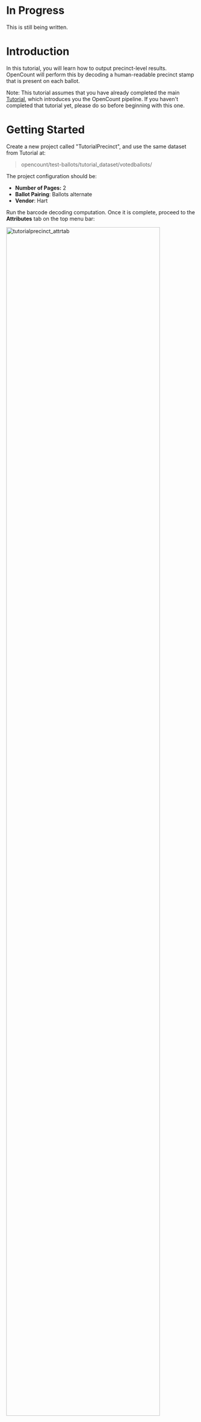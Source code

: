 # In Progress #

This is still being written.

# Introduction #

In this tutorial, you will learn how to output precinct-level
results. OpenCount will perform this by decoding a human-readable
precinct stamp that is present on each ballot.

Note: This tutorial assumes that you have already completed the
main [Tutorial](Tutorial.md), which introduces you the OpenCount pipeline. If
you haven't completed that tutorial yet, please do so before
beginning with this one.

# Getting Started #

Create a new project called "TutorialPrecinct", and use the
same dataset from Tutorial at:
> opencount/test-ballots/tutorial\_dataset/votedballots/

The project configuration should be:
  * **Number of Pages:** 2
  * **Ballot Pairing**: Ballots alternate
  * **Vendor**: Hart

Run the barcode decoding computation. Once it is complete,
proceed to the **Attributes** tab on the top menu bar:

<img src='http://i.imgur.com/U7ph5rG.png' alt='tutorialprecinct_attrtab' title='Hosted by imgur.com' width='90%' />

# Ballot Attributes #

A Ballot Attribute is some part of the image that contains some
relevant information in a human-readable format. Common
ballot attributes are:
  * Precinct Number
  * Tally Group
  * Party Affiliation

For instance, here is a ballot with a few ballot attributes
marked:

<img src='http://i.imgur.com/uSTQJwG.jpg' alt='ballot_attrs_example' title='Hosted by imgur.com' width='75%' />

In the "Ballot Attributes" user interface, you are asked to
mark one ballot from each ballot style with the ballot attributes
that you are interested in.

In this tutorial, we will focus on defining a **Precinct Number**
attribute. This differs from other attributes in that it consists
of a series of **decimal digits**.

To define the **Precinct Number** attribute, click the **Add Attribute**
button on the top button bar, and create a box around the precinct
stamp like so:

<img src='http://i.imgur.com/paiylXJ.png' alt='1a_drawattrbox' title='Hosted by imgur.com' width='90%' />

Tip: It is highly recommended to draw a box that is larger than the
actual precinct stamp. This is to allow the region to still capture
the precinct stamp even in the presence of translation/rotation
on other ballots. In particular, for some elections the printed
precinct stamp location can vary from language to language.

Once you create the box, a pop-up dialog will appear asking for
the name of this ballot attribute. Type in "precinct", and check
the "Is this a digit attribute?" checkbox. Click Ok:

<img src='http://i.imgur.com/Cm7Fewv.png' alt='1b_attrname' title='Hosted by imgur.com' width='60%' />

In the next dialog, perform the following steps:
  * Check the "Is this a digit-based attribute"?
  * In this election, there are 7 digits in a precinct stamp. So, set the "Number of Digits" to: 7.
  * Check the "Is this attribute consistent within each partition (as defined by the barcodes)?" and "Is this attribute for tabulation only?" checkboxes.

<img src='http://i.imgur.com/SZR7wxL.png' alt='1c_attrdetails' title='Hosted by imgur.com' width='75%' />

Note: For most election vendors, you will want to check both the
"Is this attribute consistent within each partition" and "Is this
attribute for tabulation only?" checkboxes. This will be the case
for Hart and Diebold vendors, for instance. The first checkbox is
checked because attributes such as precinct, language, party, and
tally group are implicitly encoded in the barcodes of each ballot -
thus, we are certain that we only have to annotate one ballot from
each style. The second checkbox is true because we only wish to
extract precinct numbers to generate precinct-level results. In
a future tutorial, you will see an example election where we will
not check these two checkboxes.

We are done defining this attribute: click the "Add this Attribute"
button. The newly-defined attribute should be displayed on the
ballot:

<img src='http://i.imgur.com/QsDHrCo.png' alt='1d_attrdefined' title='Hosted by imgur.com' width='90%' />

This is the only ballot attribute we want to define: click the
"Mark All Ballots Done" on the bottom button menu. Move onto the
next step "Label Digit Attrs" at the top menu bar.

# Label Digit Attrs #

In this step, you will annotate the precinct stamp on one ballot
from every ballot style. To reduce workload, you will not
individually annotate each precinct stamp separately. Instead,
you will annotate each individual digit, and OpenCount will
automatically search for instances of that digit across all
precinct stamps.

To start off, draw a box around the '0' digit as shown. You
may use the "Zoom In"/"Zoom Out" buttons on the bottom button
bar if you wish:

<img src='http://i.imgur.com/SGjelnM.png' alt='2a_draw_1st_digit' title='Hosted by imgur.com' width='90%' />

A dialog will appear, asking what digit value this is. Type
0, and click "Ok".

OpenCount will now perform an automated search for all
repeated instances of the '0' digit. Depending on how many
ballot styles there are, this may take some time.

# Overlay Verification #

Once the automated search is complete, an overlay verification
window will pop up:

<img src='http://i.imgur.com/UHFCaSw.png' alt='2b_overlay' title='Hosted by imgur.com' width='90%' />

The **min** and **max** overlay images are useful tools that help
us quickly verify whether all purported matches are indeed '0'
digits.

In this image, OpenCount detected 6 possible matches, and
displayed the **min** and **max** overlays. Your task is to determine
if the **min** and **max** overlay both closely resemble the digit '0'.
If either one of the **min** or **max** overlays don't look like a
'0', then it is not likely that every digit in the overlay is a '0'.

In this particular example, we can safely assume that every digit
in this group is a '0' - click the **Accept (all match)** button. Your
screen should now reflect the matches:

<img src='http://i.imgur.com/RCTFJzZ.png' alt='2c_firstdigitmatchdone' title='Hosted by imgur.com' width='90%' />

For illustration, let's step through an example where the overlays
are ambiguous. Here are the **min** and **max** overlays of several '6'
digits mixed in with '0' digits:

<img src='http://i.imgur.com/gQiXZO1.png' alt='badoverlay_1_noisyoverlay' title='Hosted by imgur.com' width='90%' />

If the **min** and/or **max** overlay looks suspect, then you can
**Split** the current group of images into two different groups to
try to separate the 'wrong' matches from the 'right' matches.
To do this, click the **Split and Continue** button on the bottom
button bar (highlighted in green above).

As you can see, doing one split separated the '6' from the
'0' digits well in this case. Thus, for the good matches we
can click the **Accept (all match)** button.

<img src='http://i.imgur.com/B3VpMHF.png' alt='badoverlay_2_split_is_0' title='Hosted by imgur.com' width='90%' />

For the bad match (the '6'), we will click the **Reject (some don't match)**
button:

<img src='http://i.imgur.com/ehpklqA.png' alt='badoverlay_split_is_6' title='Hosted by imgur.com' width='90%' />

# Completing the Digit Labeling #

Continue labeling the rest of the digits. If you wish to
move or delete a digit box, click the **Modify** button on
the bottom button bar, and:
  * To **move** a box, simply click and drag the box (or use the arrow keys while a box is selected)
  * To **delete** a box, simply click a box and press the **Backspace** or **Delete** key.

To **sort** the precinct stamps by number of detected digits,
click the **Sort Cells** button on the bottom button bar. This
will rearrange the precinct stamps so that the precinct stamps
with the fewest detected digits are displayed first. This is
a helpful feature when there are many precinct stamps to annotate.

<img src='http://i.imgur.com/6mOYcVn.png' alt='sortcells_1' title='Hosted by imgur.com' width='90%' />

<img src='http://i.imgur.com/1CEum2s.png' alt='sortcells_2' title='Hosted by imgur.com' width='90%' />

Sometimes, you may want to manually label a precinct stamp.
For instance, this is useful when a significant portion of the
precinct stamp is covered by voter marks or scanner streaks.

To manually label a precinct stamp, right click on the precinct
stamp, and choose the "Manually Label..." entry from the context
menu:

<img src='http://i.imgur.com/bY8SuA6.png' alt='manuallabel_0' title='Hosted by imgur.com' width='90%' />

Enter the precinct number one digit at a time, separated
by commas, into the dialog:

<img src='http://i.imgur.com/2MWB5iL.png' alt='manuallabel_1' title='Hosted by imgur.com' />

The precinct patch will be updated to reflect that it has been manually labeled:

<img src='http://i.imgur.com/eeQhGnQ.png' alt='manuallabel_2' title='Hosted by imgur.com' width='90%' />

To delete a manual labeling, right click on the precinct patch,
and choose the **"Undo Manual Label"** entry.

Once you have finished annotating both precinct stamps, proceed
to the next step by clicking the "Group" tab on the top menu bar.

# Bookkeeping #

In the "Group" page, click the "Run Grouping" button. Click
through the dialogs. Then go to the next step "Correct Grouping" -
it will tell you that no grouping verification is required. This is
because we selected the "Ballot Attributes are consistent within
each partition" option. Finally, proceed to the "Select Voting Targets"
step, and complete the election as normal.

# Precinct-Level Results #

In the **election\_results.txt** and **election\_results\_batches.txt** files, there will now be additional
precinct-level reporting.

Thanks!